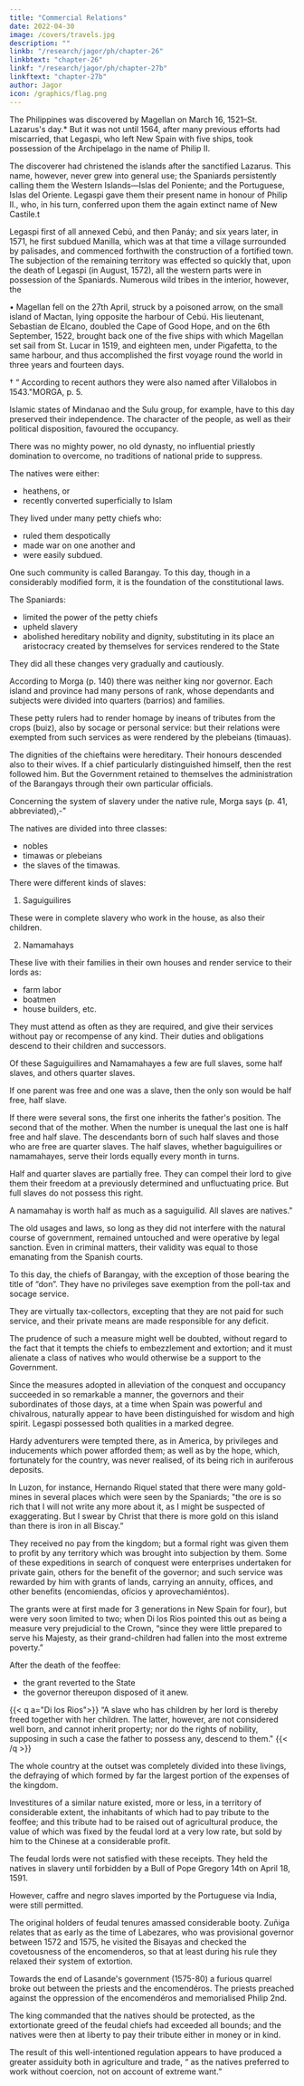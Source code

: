 ```yaml
---
title: "Commercial Relations"
date: 2022-04-30
image: /covers/travels.jpg
description: ""
linkb: "/research/jagor/ph/chapter-26"
linkbtext: "chapter-26"
linkf: "/research/jagor/ph/chapter-27b"
linkftext: "chapter-27b"
author: Jagor
icon: /graphics/flag.png
---
```



<!-- EPITOME-CONCLUDING OBSERVATIONS. -->

The Philippines was discovered by Magellan on March 16, 1521–St. Lazarus's day.* But it was not until 1564, after many previous efforts had miscarried, that Legaspi, who left New Spain with five ships, took possession of the Archipelago in the name of Philip II. 

The discoverer had christened the islands after the sanctified Lazarus. This name, however, never grew into general use; the Spaniards persistently calling them the Western Islands—Islas del Poniente; and the Portuguese, Islas del Oriente. Legaspi gave them their present name in honour of Philip II., who, in his turn, conferred upon them the again extinct name of New Castile.t

Legaspi first of all annexed Cebú, and then Panáy; and six years later, in 1571, he first subdued Manilla, which was at that time a village surrounded by palisades, and commenced forthwith the construction of a fortified town. The subjection of the remaining territory was effected so quickly that, upon the death of Legaspi (in August, 1572), all the western parts were in possession of the Spaniards. Numerous wild tribes in the interior, however, the

• Magellan fell on the 27th April, struck by a poisoned arrow, on the small island of Mactan, lying opposite the harbour of Cebú. His lieutenant, Sebastian de Elcano, doubled the Cape of Good Hope, and on the 6th September, 1522, brought back one of the five ships with which Magellan set sail from St. Lucar in 1519, and eighteen men, under Pigafetta, to the same harbour, and thus accomplished the first voyage round the world in three years and fourteen days.

† “ According to recent authors they were also named after Villalobos in 1543."MORGA, p. 5.

Islamic states of Mindanao and the Sulu group, for example, have to this day preserved their independence. The character of the people, as well as their political disposition, favoured the occupancy. 

There was no mighty power, no old dynasty, no influential priestly domination to overcome, no traditions of national pride to suppress. 

The natives were either:
- heathens, or
- recently <!-- proselytized --> converted superficially to Islam

They lived under many petty chiefs who:
- ruled them despotically
- made war on one another and
- were easily subdued. 

One such community is called Barangay. To this day, though in a considerably modified form, it is the foundation of the constitutional laws.

The Spaniards:
- limited the power of the petty chiefs
- upheld slavery
- abolished hereditary nobility and dignity, substituting in its place an aristocracy created by themselves for services rendered to the State

They did all these changes very gradually and cautiously.

According to Morga (p. 140) there was neither king nor governor. Each island and province had many persons of rank, whose dependants and subjects were divided into quarters (barrios) and families. 

These petty rulers had to render homage by ineans of tributes from the crops (buiz), also by socage or personal service: but their relations were exempted from such services as were rendered by the plebeians (timauas). 

The dignities of the chieftains were hereditary. Their honours descended also to their wives. If a chief particularly distinguished himself, then the rest followed him. But the Government retained to themselves the administration of the Barangays through their own particular officials. 

Concerning the system of slavery under the native rule, Morga says (p. 41, abbreviated),-" 

The natives are divided into three classes:
- nobles
- timawas or plebeians
- the slaves of the timawas. 

There were different kinds of slaves:

1. Saguiguilires

These were in complete slavery who work in the house, as also their children. 

2. Namamahays

These live with their families in their own houses and render service to their lords as:
- farm labor
- boatmen
- house builders, etc. 

They must attend as often as they are required, and give their services without pay or recompense of any kind. Their duties and obligations descend to their children and successors. 

Of these Saguiguilires and Namamahayes a few are full slaves, some half slaves, and others quarter slaves.

If one parent was free and one was a slave, then the only son would be half free, half slave. 

If there were several sons, the first one inherits the father's position. The second that of the mother. When the number is unequal the last one is half free and half slave. The descendants born of such half slaves and those who are free are quarter slaves. The half slaves, whether baguiguilires or namamahayes, serve their lords equally every month in turns. 

Half and quarter slaves are partially free. They can compel their lord to give them their freedom at a previously determined and unfluctuating price. But full slaves do not possess this right. 

A namamahay is worth half as much as a saguiguilid. All slaves are natives."


The old usages and laws, so long as they did not interfere with the natural course of government, remained untouched and were operative by legal sanction. Even in criminal matters, their validity was equal to those emanating from the Spanish courts. 

To this day, the chiefs of Barangay, with the exception of those bearing the title of “don”. They have no privileges save exemption from the poll-tax and socage service. 

They are virtually tax-collectors, excepting that they are not paid for such service, and their private means are made responsible for any deficit. 

The prudence of such a measure might well be doubted, without regard to the fact that it tempts the chiefs to embezzlement and extortion; and it must alienate a class of natives who would otherwise be a support to the Government.

Since the measures adopted in alleviation of the conquest and occupancy succeeded in so remarkable a manner, the governors and their subordinates of those days, at a time when Spain was powerful and chivalrous, naturally appear to have been distinguished for wisdom and high spirit. Legaspi possessed both qualities in a marked degree. 

Hardy adventurers were tempted there, as in America, by privileges and inducements which power afforded them; as well as by the hope, which, fortunately for the country, was never realised, of its being rich in auriferous deposits. 

In Luzon, for instance, Hernando Riquel stated that there were many gold-mines in several places which were seen by the Spaniards; "the ore is so rich that I will not write any more about it, as I might be suspected of exaggerating. But I swear by Christ that there is more gold on this island than there is iron in all Biscay.”

They received no pay from the kingdom; but a formal right was given them to profit by any territory which was brought into subjection by them. Some of these expeditions in search of conquest were enterprises undertaken for private gain, others for the benefit of the governor; and such service was rewarded by him with grants of lands, carrying an annuity, offices, and other benefits (encomiendas, ofícios y aprovechamiéntos). 

The grants were at first made for 3 generations in New Spain for four), but were very soon limited to two; when Di los Rios pointed this out as being a measure very prejudicial to the Crown, “since they were little prepared to serve his Majesty, as their grand-children had fallen into the most extreme poverty.” 

After the death of the feoffee:
- the grant reverted to the State
- the governor thereupon disposed of it anew.

<!-- Again, at p. 143, he writes :- -->

{{< q a="Di los Rios">}}
“A slave who has children by her lord is thereby freed together with her children. The latter, however, are not considered well born, and cannot inherit property; nor do the rights of nobility, supposing in such a case the father to possess any, descend to them."
{{< /q >}}




The whole country at the outset was completely divided into these livings, the defraying of which formed by far the largest portion of the expenses of the kingdom. 

Investitures of a similar nature existed, more or less, in a territory of considerable extent, the inhabitants of which had to pay tribute to the feoffee; and this tribute had to be raised out of agricultural produce, the value of which was fixed by the feudal lord at a very low rate, but sold by him to the Chinese at a considerable profit. 

The feudal lords were not satisfied with these receipts. They held the natives in slavery until forbidden by a Bull of Pope Gregory 14th on  April 18, 1591. 

However, caffre and negro slaves imported by the Portuguese via India, were still permitted.

The original holders of feudal tenures amassed considerable booty. Zuñiga relates that as early as the time of Labezares, who was provisional governor between 1572 and 1575, he visited the Bisayas and checked the covetousness of the encomenderos, so that at least during his rule they relaxed their system of extortion. 

Towards the end of Lasande's government (1575-80) a furious quarrel broke out between the priests and the encomendéros. The priests preached against the oppression of the encomendéros and memorialised Philip 2nd.

The king commanded that the natives should be protected, as the extortionate greed of the feudal chiefs had exceeded all bounds; and the natives were then at liberty to pay their tribute either in money or in kind.

The result of this well-intentioned regulation appears to have produced a greater assiduity both in agriculture and trade, “ as the natives preferred to work without coercion, not on account of extreme want.” 
